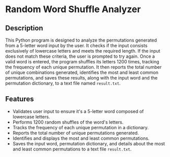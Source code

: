 # Random Word Shuffle Analyzer

## Description
This Python program is designed to analyze the permutations generated from a 5-letter word input by the user. It checks if the input consists exclusively of lowercase letters and meets the required length. If the input does not match these criteria, the user is prompted to try again. Once a valid word is entered, the program shuffles its letters 1200 times, tracking the frequency of each unique permutation. It then reports the total number of unique combinations generated, identifies the most and least common permutations, and saves these results, along with the input word and the permutation dictionary, to a text file named `result.txt`.

## Features
- Validates user input to ensure it's a 5-letter word composed of lowercase letters.
- Performs 1200 random shuffles of the word's letters.
- Tracks the frequency of each unique permutation in a dictionary.
- Reports the total number of unique permutations generated.
- Identifies and displays the most and least common permutations.
- Saves the input word, permutation dictionary, and details about the most and least common permutations to a text file `result.txt`.

